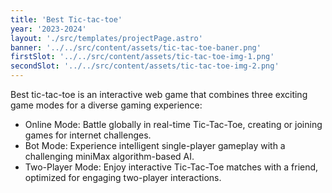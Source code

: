 ```yaml
---
title: 'Best Tic-tac-toe'
year: '2023-2024'
layout: './src/templates/projectPage.astro'
banner: '../../src/content/assets/tic-tac-toe-baner.png'
firstSlot: '../../src/content/assets/tic-tac-toe-img-1.png'
secondSlot: '../../src/content/assets/tic-tac-toe-img-2.png'
---
```


Best tic-tac-toe is an interactive web game that combines three exciting game modes for a diverse gaming experience:

-   Online Mode: Battle globally in real-time Tic-Tac-Toe, creating or joining games for internet challenges.
-   Bot Mode: Experience intelligent single-player gameplay with a challenging miniMax algorithm-based AI.
-   Two-Player Mode: Enjoy interactive Tic-Tac-Toe matches with a friend, optimized for engaging two-player interactions.
